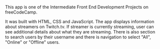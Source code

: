 This app is one of the Intermediate Front End Development Projects on freeCodeCamp.

It was built with HTML, CSS and JavaScript.
The app displays information about streamers on Twitch.tv. 
If streamer is currently streaming, user can see additional details about what they are streaming. 
There is also section to search users by their username and there is navigation to select "All", "Online" or "Offline" users.
